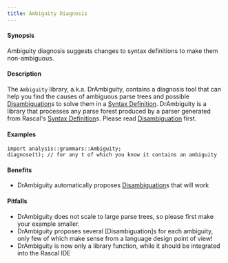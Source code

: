 ```yaml
---
title: Ambiguity Diagnosis
---
```


#### Synopsis

Ambiguity diagnosis suggests changes to syntax definitions to make them non-ambiguous.

#### Description

The `Ambiguity` library, a.k.a. DrAmbiguity, contains a diagnosis tool that can help you find the causes of ambiguous 
parse trees and possible [Disambiguation](../../../../Rascal/Declarations/SyntaxDefinition/Disambiguation)s to solve them in a [Syntax Definition](../../../../Rascal/Declarations/SyntaxDefinition).
DrAmbiguity is a library that processes any parse forest produced by a parser generated from Rascal's [Syntax Definition](../../../../Rascal/Declarations/SyntaxDefinition)s.
Please read [Disambiguation](../../../../Rascal/Declarations/SyntaxDefinition/Disambiguation) first.

#### Examples

```rascal
import analysis::grammars::Ambiguity;
diagnose(t); // for any t of which you know it contains an ambiguity
```

#### Benefits

*  DrAmbiguity automatically proposes [Disambiguation](../../../../Rascal/Declarations/SyntaxDefinition/Disambiguation)s that will work 

#### Pitfalls

*  DrAmbiguity does not scale to large parse trees, so please first make your example smaller.
*  DrAmbiguity proposes several [Disambiguation]s for each ambiguity, only few of which make sense from a language design point of view!
*  DrAmbiguity is now only a library function, while it should be integrated into the Rascal IDE

